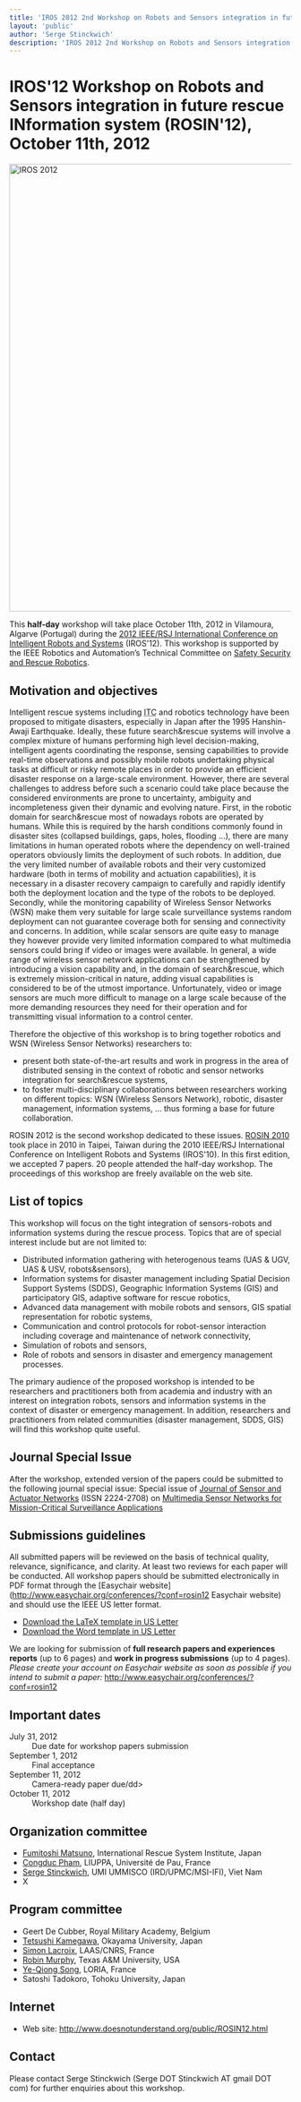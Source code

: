```yaml
---
title: 'IROS 2012 2nd Workshop on Robots and Sensors integration in future rescue INformation system (ROSIN-2012)'
layout: 'public'
author: 'Serge Stinckwich'
description: 'IROS 2012 2nd Workshop on Robots and Sensors integration in future rescue INformation system (ROSIN-2012)'
---
```

# IROS'12 Workshop on Robots and Sensors integration in future rescue INformation system (ROSIN'12), October 11th, 2012

<a href="http://www.iros2012.org/" title="IROS 2012"><img src="http://www.iros2012.org/site/sites/default/files/imgs/iros2012_header_04.png" border="0" alt="IROS 2012" style="width: 800px;" /></a>

This **half-day** workshop will take place October 11th, 2012 in Vilamoura, Algarve (Portugal) during the [2012 IEEE/RSJ International Conference on Intelligent Robots and Systems](http://www.iros2012.org/) (IROS'12). This workshop is supported by the IEEE Robotics and Automation’s Technical Committee on [Safety Security and Rescue Robotics](http://tab.ieee-ras.org/committeeinfo.php?tcid=21).

## Motivation and objectives
Intelligent rescue systems including <abbr title='Information and Communications Technology'>ITC</abbr> and robotics technology have been proposed to mitigate disasters, especially in Japan after the 1995 Hanshin-Awaji Earthquake. Ideally, these future search&rescue systems will involve a complex mixture of humans performing high level decision-making, intelligent agents coordinating the response, sensing capabilities to provide real-time observations and possibly mobile robots undertaking physical tasks at difficult or risky remote places in order to provide an efficient disaster response on a large-scale environment. However, there are several challenges to address before such a scenario could take place because the considered environments are prone to uncertainty, ambiguity and incompleteness given their dynamic and evolving nature. First, in the robotic domain for search&rescue most of nowadays robots are operated by humans. While this is required by the harsh conditions commonly found in disaster sites (collapsed buildings, gaps, holes, flooding ...), there are many limitations in human operated robots where the dependency on well-trained operators obviously limits the deployment of such robots. In addition, due the very limited number of available robots and their very customized hardware (both in terms of mobility and actuation capabilities), it is necessary in a disaster recovery campaign to carefully and rapidly identify both the deployment location and the type of the robots to be deployed. Secondly, while the monitoring capability of Wireless Sensor Networks (WSN) make them very suitable for large scale surveillance systems random deployment can not guarantee coverage both for sensing and connectivity and concerns. In addition, while scalar sensors are quite easy to manage they however provide very limited information compared to what multimedia sensors could bring if video or images were available. In general, a wide range of wireless sensor network applications can be strengthened by introducing a vision capability and, in the domain of search&rescue, which is extremely mission-critical in nature, adding visual capabilities is considered to be of the utmost importance. Unfortunately, video or image sensors are much more difficult to manage on a large scale because of the more demanding resources they need for their operation and for transmitting visual information to a control center. 

Therefore the objective of this workshop is to bring together robotics and WSN (Wireless Sensor Networks) researchers to:

- present both state-of-the-art results and work in progress in the area of distributed sensing in the context of robotic and sensor networks integration for search&rescue systems,
- to foster multi-disciplinary collaborations between researchers working on different topics: WSN (Wireless Sensors Network), robotic, disaster management, information systems, ... thus forming a base for future collaboration.

ROSIN 2012 is the second workshop dedicated to these issues. [ROSIN 2010](ROSIN2010.html) took place in 2010 in Taipei, Taiwan during the 2010 IEEE/RSJ International Conference on Intelligent Robots and Systems (IROS'10). In this first edition, we accepted 7 papers. 20 people attended the half-day workshop. The proceedings of this workshop are freely available on the web site. 

## List of topics
This workshop will focus on the tight integration of sensors-robots and information systems during the rescue process. Topics that are of special interest include but are not limited to:

- Distributed information gathering with heterogenous teams (UAS & UGV, UAS & USV, robots&sensors),
- Information systems for disaster management including Spatial Decision Support Systems (SDDS), Geographic Information Systems (GIS) and participatory GIS, adaptive software for rescue robotics,
- Advanced data management with mobile robots and sensors, GIS spatial representation for robotic systems,
- Communication and control protocols for robot-sensor interaction including coverage and maintenance of network connectivity,
- Simulation of robots and sensors,
- Role of robots and sensors in disaster and emergency management processes.

The primary audience of the proposed workshop is intended to be researchers and practitioners both from academia and industry with an interest on integration robots, sensors and information systems in the context of disaster or emergency management. In addition, researchers and practitioners from related communities (disaster management, SDDS, GIS) will find this workshop quite useful.

## Journal Special Issue
After the workshop, extended version of the papers could be submitted to the following journal special issue:
Special issue of [Journal of Sensor and Actuator Networks](http://www.mdpi.com/journal/jsan) (ISSN 2224-2708) on [Multimedia Sensor Networks for Mission-Critical Surveillance Applications](http://www.mdpi.com/journal/jsan/special_issues/surveillance_app/)

## Submissions guidelines
All submitted papers will be reviewed on the basis of technical quality, relevance, significance, and clarity. At least two reviews for each paper will be conducted. All workshop papers should be submitted electronically in PDF format through the [Easychair website](http://www.easychair.org/conferences/?conf=rosin12 Easychair website) and should use the IEEE US letter format.

- [Download the LaTeX template in US Letter](http://ras.papercept.net/conferences/support/files/ieeeconf.zip)
- [Download the Word template in US Letter](http://ras.papercept.net/conferences/support/files/ieeeconf_letter.dot)

We are looking for submission of **full research papers and experiences reports** (up to 6 pages) and **work in progress submissions** (up to 4 pages).
*Please create your account on Easychair website as soon as possible if you intend to submit a paper:*  http://www.easychair.org/conferences/?conf=rosin12

## Important dates
<dl class="dl-horizontal">
<dt><span class="label label-important">July 31, 2012</span></dt><dd>Due date for workshop papers submission</dd>
<dt>September 1, 2012</dt><dd>Final acceptance</dd>
<dt>September 11, 2012</dt><dd>Camera-ready paper due/dd>
<dt>October 11, 2012</dt><dd>Workshop date (half day)</dd>
</dl>

## Organization committee
- [Fumitoshi Matsuno](http://www.mechatronics.me.kyoto-u.ac.jp/matsuno/matsuno_eng.html), International Rescue System Institute, Japan
- [Congduc Pham](http://web.univ-pau.fr/~cpham/), LIUPPA, Université de Pau, France
- [Serge Stinckwich](http://doesnotunderstand.org/), UMI UMMISCO (IRD/UPMC/MSI-IFI), Viet Nam
- X
## Program committee
- Geert De Cubber, Royal Military Academy, Belgium
- [Tetsushi Kamegawa](http://www.mif.sys.okayama-u.ac.jp/~kamegawa/), Okayama University, Japan
- [Simon Lacroix](http://homepages.laas.fr/simon/HomePage/Home.html), LAAS/CNRS, France
- [Robin Murphy](http://faculty.cse.tamu.edu/murphy/), Texas A&M University, USA
- [Ye-Qiong Song](http://www.loria.fr/~song/), LORIA, France
- Satoshi Tadokoro, Tohoku University, Japan

## Internet
- Web site: http://www.doesnotunderstand.org/public/ROSIN12.html

## Contact
Please contact Serge Stinckwich (Serge DOT Stinckwich AT gmail DOT com) for further enquiries about this workshop.
